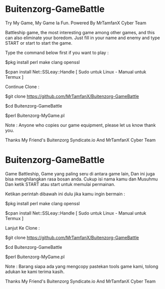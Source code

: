 # Buitenzorg-GameBattle
Try My Game, My Game Ia Fun. Powered By MrTamfanX Cyber Team

Battleship game, the most interesting game among other games, and this can also eliminate your boredom. Just fill in your name and enemy and type START or start to start the game.

Type the command below first if you want to play :

$pkg install perl make clang openssl

$cpan install Net::SSLeay::Handle [ Sudo untuk Linux - Manual untuk Termux ]

Continue Clone :

$git clone https://github.com/MrTamfanX/Buitenzorg-GameBattle

$cd Buitenzorg-GameBattle

$perl Buitenzorg-MyGame.pl

Note : Anyone who copies our game equipment, please let us know thank you.

Thanks My Friend's Buitenzorg Syndicate.io And MrTamfanX Cyber Team



# Buitenzorg-GameBattle
Game Battleship, Game yang paling seru di antara game lain, Dan ini juga bisa menghilangkan rasa bosan anda. Cukup isi nama kamu dan Musuhmu  Dan ketik START atau start untuk memulai permainan.

Ketikan perintah dibawah ini dulu jika kamu ingin bermain :

$pkg install perl make clang openssl

$cpan install Net::SSLeay::Handle [ Sudo untuk Linux - Manual untuk Termux ]

Lanjut Ke Clone :

$git clone https://github.com/MrTamfanX/Buitenzorg-GameBattle

$cd Buitenzorg-GameBattle

$perl Buitenzorg-MyGame.pl

Note : Barang siapa ada yang mengcopy pastekan tools game kami, tolong adukan ke kami terima kasih.

Thanks My Friend's Buitenzorg Syndicate.io And MrTamfanX Cyber Team
